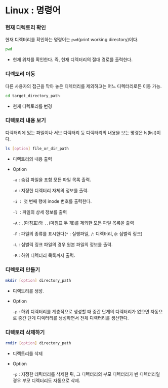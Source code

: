 # Linux : 명령어 

### 현재 디렉토리 확인

현재 디렉터리를 확인하는 명령어는 `pwd`(print working directory)이다.

```bash
pwd
```

- 현재 위치를 확인한다. 즉, 현재 디렉터리의 절대 경로를 출력한다.

### 디렉토리 이동

다른 사용자의 접근을 막아 놓은 디렉터리를 제외하고는 어느 디렉터리로든 이동 가능.

```bash
cd target_directory_path
```

- 현재 디렉토리를 변경

### 디렉토리 내용 보기

디렉터리에 있는 파일이나 서브 디렉터리 등 디렉터리의 내용을 보는 명령은 ls(list)이다.

```bash
ls [option] file_or_dir_path
```

- 디렉토리의 내용 출력
- Option
    
    `-a` : 숨김 파일을 포함 모든 파일 목록 출력.
    
    `-d` : 지정한 디렉터리 자체의 정보를 출력.
    
    `-i`  :  첫 번째 행에 inode 번호를 출력한다.
    
    `-l`  : 파일의 상세 정보를 출력
    
    `-A` : `.`(마침표)와 `..`(마침표 두 개)를 제외한 모든 파일 목록을 출력
    
    `-F` : 파일의 종류를 표시한다(`*` : 실행파일, `/`: 디렉터리, `@`: 심벌릭 링크)
    
    `-L` : 심벌릭 링크 파일의 경우 원본 파일의 정보를 출력.
    
    `-R` : 하위 디렉터리 목록까지 출력.
    

### 디렉토리 만들기

```bash
mkdir [option] directory_path
```

- 디렉토리를 생성.
- Option
    
    `-p` : 하위 디렉터리를 계층적으로 생성할 때 중간 단계의 디렉터리가 없으면 자동으로 중간 단계 디렉터리를 생성하면서 전체 디렉터리를 생산한다.
    

### 디렉토리 삭제하기

```bash
rmdir [option] directory_path
```

- 디렉토리를 삭제
- Option
    
    `-p` : 지정한 데릭터리를 삭제한 뒤, 그 디렉터리의 부모 디렉터리가 빈 디렉터리일 경우 부모 디렉터리도 자동으로 삭제.